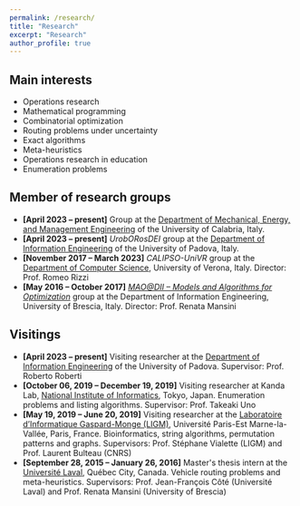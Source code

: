 ```yaml
---
permalink: /research/
title: "Research"
excerpt: "Research"
author_profile: true
---
```


## Main interests

- Operations research
- Mathematical programming
- Combinatorial optimization
- Routing problems under uncertainty
- Exact algorithms
- Meta-heuristics
- Operations research in education
- Enumeration problems

## Member of research groups
- **[April 2023 – present]** Group at the [Department of Mechanical, Energy, and Management Engineering](https://dimeg.unical.it/?lang=en) of the University of Calabria, Italy.
- **[April 2023 – present]** *UrobORosDEI* group at the [Department of Information Engineering](https://www.dei.unipd.it/en/home-page) of the University of Padova, Italy.
- **[November 2017 – March 2023]** *CALIPSO-UniVR* group at the [Department of Computer Science](https://www.di.univr.it/?lang=en), University of Verona, Italy. Director: Prof. Romeo Rizzi
- **[May 2016 – October 2017]** *[MAO@DII – Models and Algorithms for Optimization](http://or-dii.unibs.it/)* group at the Department of Information Engineering, University of Brescia, Italy. Director: Prof. Renata Mansini

## Visitings
- **[April 2023 – present]** Visiting researcher at the [Department of Information Engineering](https://www.dei.unipd.it/en/home-page) of the University of Padova. Supervisor: Prof. Roberto Roberti
- **[October 06, 2019 – December 19, 2019]** Visiting researcher at Kanda Lab, [National Institute of Informatics](https://www.nii.ac.jp/en/), Tokyo, Japan. Enumeration problems and listing algorithms. Supervisor: Prof. Takeaki Uno
- **[May 19, 2019 – June 20, 2019]** Visiting researcher at the [Laboratoire d’Informatique Gaspard-Monge (LIGM)](https://siteigm.univ-mlv.fr), Université Paris-Est Marne-la-Vallée, Paris, France. Bioinformatics, string algorithms, permutation patterns and graphs. Supervisors: Prof. Stéphane Vialette (LIGM) and Prof. Laurent Bulteau (CNRS)
- **[September 28, 2015 – January 26, 2016]** Master's thesis intern at the [Université Laval](https://www.ulaval.ca/en), Québec City, Canada. Vehicle routing problems and meta-heuristics. Supervisors: Prof. Jean-François Côté (Université Laval) and Prof. Renata Mansini (University of Brescia)
